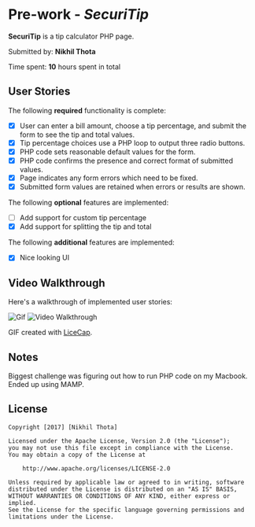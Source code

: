 # Pre-work - *SecuriTip*

**SecuriTip** is a tip calculator PHP page.

Submitted by: **Nikhil Thota**

Time spent: **10** hours spent in total

## User Stories

The following **required** functionality is complete:
* [X] User can enter a bill amount, choose a tip percentage, and submit the form to see the tip and total values.
* [X] Tip percentage choices use a PHP loop to output three radio buttons.
* [X] PHP code sets reasonable default values for the form.
* [X] PHP code confirms the presence and correct format of submitted values.
* [X] Page indicates any form errors which need to be fixed.
* [X] Submitted form values are retained when errors or results are shown.

The following **optional** features are implemented:
* [ ] Add support for custom tip percentage
* [X] Add support for splitting the tip and total

The following **additional** features are implemented:

* [X] Nice looking UI

## Video Walkthrough

Here's a walkthrough of implemented user stories:

![Gif](http://i.imgur.com/szDXE2H.gifv)
<img src='http://i.imgur.com/szDXE2H.gifv' title='SecuriTip Walkthrough' width='' alt='Video Walkthrough' />

GIF created with [LiceCap](http://www.cockos.com/licecap/).

## Notes

Biggest challenge was figuring out how to run PHP code on my Macbook. Ended up using MAMP.

## License

    Copyright [2017] [Nikhil Thota]

    Licensed under the Apache License, Version 2.0 (the "License");
    you may not use this file except in compliance with the License.
    You may obtain a copy of the License at

        http://www.apache.org/licenses/LICENSE-2.0

    Unless required by applicable law or agreed to in writing, software
    distributed under the License is distributed on an "AS IS" BASIS,
    WITHOUT WARRANTIES OR CONDITIONS OF ANY KIND, either express or implied.
    See the License for the specific language governing permissions and
    limitations under the License.
